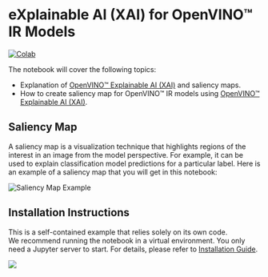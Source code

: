 # eXplainable AI (XAI) for OpenVINO™ IR Models

[![Colab](https://colab.research.google.com/assets/colab-badge.svg)](https://colab.research.google.com/github/openvinotoolkit/openvino_notebooks/blob/latest/notebooks/explainable-ai-1-basic/explainable-ai-1-basic.ipynb)

The notebook will cover the following topics:

* Explanation of [OpenVINO™ Explainable AI (XAI)](https://github.com/openvinotoolkit/openvino_xai/) and saliency maps.
* How to create saliency map for OpenVINO™ IR models using [OpenVINO™ Explainable AI (XAI)](https://github.com/openvinotoolkit/openvino_xai/).

## Saliency Map

A saliency map is a visualization technique that highlights regions of the interest in an image from the model perspective. For example, it can be used to explain classification model predictions for a particular label. Here is an example of a saliency map that you will get in this notebook:

![Saliency Map Example](https://github.com/user-attachments/assets/5557d79d-2e9a-4784-aa17-fea2931a1435)

## Installation Instructions

This is a self-contained example that relies solely on its own code.</br>
We recommend  running the notebook in a virtual environment. You only need a Jupyter server to start.
For details, please refer to [Installation Guide](../../README.md).

<img referrerpolicy="no-referrer-when-downgrade" src="https://static.scarf.sh/a.png?x-pxid=5b5a4db0-7875-4bfb-bdbd-01698b5b1a77&file=notebooks/explainable-ai-1-basic/README.md" />
